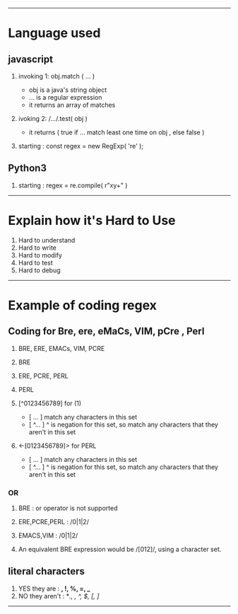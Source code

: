 
-----------------------------------------------------------------------------

# Language used

## javascript

1. invoking 1: obj.match ( ... )
   - obj is a java's string object
   - ... is a regular expression
   - it returns an array of matches

2. ivoking 2: /.../.test( obj )
   - it returns ( true if ... match least one time on obj , else false )
   
3. starting : const regex = new RegExp( 're' );

## Python3

1. starting : regex = re.compile( r"xy+" )

-----------------------------------------------------------------------------
   
# Explain how it's Hard to Use

1. Hard to understand
2. Hard to write
3. Hard to modify
4. Hard to test
5. Hard to debug

-----------------------------------------------------------------------------

# Example of coding regex

## Coding for Bre,  ere,  eMaCs, VIM, pCre , Perl

1. BRE, ERE, EMACs, VIM, PCRE
2. BRE
3. ERE, PCRE, PERL
4. PERL

1. [^0123456789] for (1)
   - [  ... ] match any characters in this set
   - [ ^... ] ^ is negation for this set, so match any characters that they aren't in this set

2. <-[0123456789]> for PERL
   - [  ... ] match any characters in this set
   - [ ^... ] ^ is negation for this set, so match any characters that they aren't in this set
   
### OR

1. BRE : or operator is not supported
2. ERE,PCRE,PERL : /0|1|2/
3. EMACS,VIM :   /0\|1\|2/

4. An equivalent BRE expression would be /[012]/,
   using a character set.

## literal characters

1. YES they are   : **, !, %, =, _**
1. NO they aren't : **., *, ^, $, [, ]**

-----------------------------------------------------------------------------

